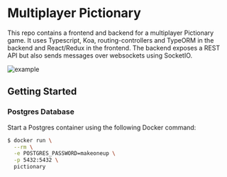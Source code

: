 # Multiplayer Pictionary

This repo contains a frontend and backend for a multiplayer Pictionary game. It uses Typescript, Koa, routing-controllers and TypeORM in the backend and React/Redux in the frontend. The backend exposes a REST API but also sends messages over websockets using SocketIO. 

![example](https://media.giphy.com/media/VDj6gR3AC3A9W/giphy.gif)

## Getting Started

### Postgres Database

Start a Postgres container using the following Docker command:

```bash
$ docker run \
  --rm \
  -e POSTGRES_PASSWORD=makeoneup \
  -p 5432:5432 \
  pictionary
```


